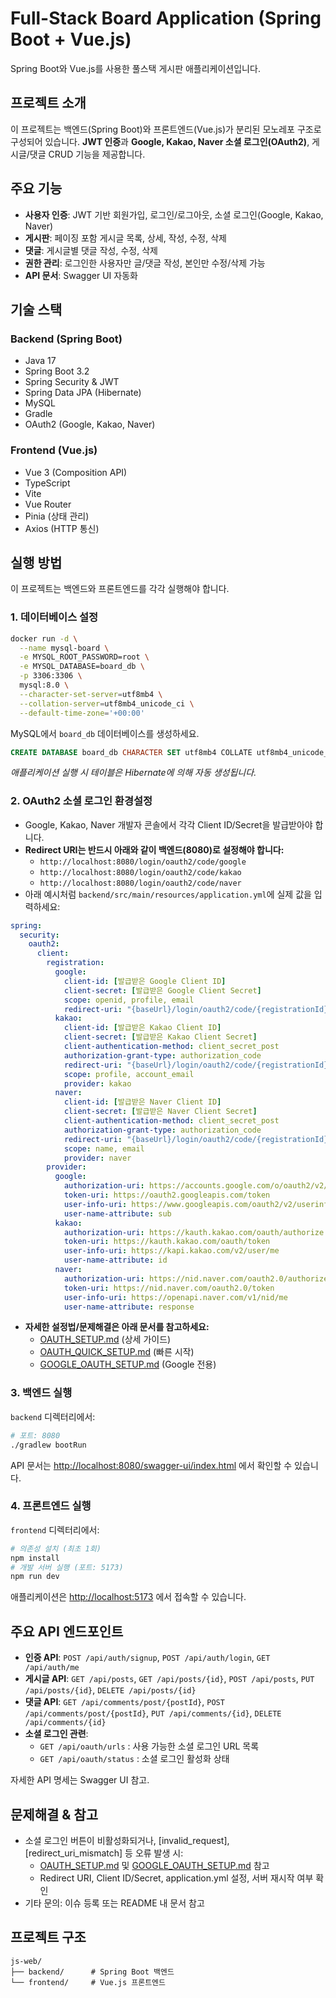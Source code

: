 # Full-Stack Board Application (Spring Boot + Vue.js)

Spring Boot와 Vue.js를 사용한 풀스택 게시판 애플리케이션입니다.

## 프로젝트 소개

이 프로젝트는 백엔드(Spring Boot)와 프론트엔드(Vue.js)가 분리된 모노레포 구조로 구성되어 있습니다. **JWT 인증**과 **Google, Kakao, Naver 소셜 로그인(OAuth2)**, 게시글/댓글 CRUD 기능을 제공합니다.

## 주요 기능

- **사용자 인증**: JWT 기반 회원가입, 로그인/로그아웃, 소셜 로그인(Google, Kakao, Naver)
- **게시판**: 페이징 포함 게시글 목록, 상세, 작성, 수정, 삭제
- **댓글**: 게시글별 댓글 작성, 수정, 삭제
- **권한 관리**: 로그인한 사용자만 글/댓글 작성, 본인만 수정/삭제 가능
- **API 문서**: Swagger UI 자동화

## 기술 스택

### Backend (Spring Boot)
- Java 17
- Spring Boot 3.2
- Spring Security & JWT
- Spring Data JPA (Hibernate)
- MySQL
- Gradle
- OAuth2 (Google, Kakao, Naver)

### Frontend (Vue.js)
- Vue 3 (Composition API)
- TypeScript
- Vite
- Vue Router
- Pinia (상태 관리)
- Axios (HTTP 통신)

## 실행 방법

이 프로젝트는 백엔드와 프론트엔드를 각각 실행해야 합니다.

### 1. 데이터베이스 설정
```bash
docker run -d \
  --name mysql-board \
  -e MYSQL_ROOT_PASSWORD=root \
  -e MYSQL_DATABASE=board_db \
  -p 3306:3306 \
  mysql:8.0 \
  --character-set-server=utf8mb4 \
  --collation-server=utf8mb4_unicode_ci \
  --default-time-zone='+00:00'
```
MySQL에서 `board_db` 데이터베이스를 생성하세요.
```sql
CREATE DATABASE board_db CHARACTER SET utf8mb4 COLLATE utf8mb4_unicode_ci;
```
*애플리케이션 실행 시 테이블은 Hibernate에 의해 자동 생성됩니다.*

### 2. OAuth2 소셜 로그인 환경설정

- Google, Kakao, Naver 개발자 콘솔에서 각각 Client ID/Secret을 발급받아야 합니다.
- **Redirect URI는 반드시 아래와 같이 백엔드(8080)로 설정해야 합니다:**
  - `http://localhost:8080/login/oauth2/code/google`
  - `http://localhost:8080/login/oauth2/code/kakao`
  - `http://localhost:8080/login/oauth2/code/naver`
- 아래 예시처럼 `backend/src/main/resources/application.yml`에 실제 값을 입력하세요:

```yaml
spring:
  security:
    oauth2:
      client:
        registration:
          google:
            client-id: [발급받은 Google Client ID]
            client-secret: [발급받은 Google Client Secret]
            scope: openid, profile, email
            redirect-uri: "{baseUrl}/login/oauth2/code/{registrationId}"
          kakao:
            client-id: [발급받은 Kakao Client ID]
            client-secret: [발급받은 Kakao Client Secret]
            client-authentication-method: client_secret_post
            authorization-grant-type: authorization_code
            redirect-uri: "{baseUrl}/login/oauth2/code/{registrationId}"
            scope: profile, account_email
            provider: kakao
          naver:
            client-id: [발급받은 Naver Client ID]
            client-secret: [발급받은 Naver Client Secret]
            client-authentication-method: client_secret_post
            authorization-grant-type: authorization_code
            redirect-uri: "{baseUrl}/login/oauth2/code/{registrationId}"
            scope: name, email
            provider: naver
        provider:
          google:
            authorization-uri: https://accounts.google.com/o/oauth2/v2/auth
            token-uri: https://oauth2.googleapis.com/token
            user-info-uri: https://www.googleapis.com/oauth2/v2/userinfo
            user-name-attribute: sub
          kakao:
            authorization-uri: https://kauth.kakao.com/oauth/authorize
            token-uri: https://kauth.kakao.com/oauth/token
            user-info-uri: https://kapi.kakao.com/v2/user/me
            user-name-attribute: id
          naver:
            authorization-uri: https://nid.naver.com/oauth2.0/authorize
            token-uri: https://nid.naver.com/oauth2.0/token
            user-info-uri: https://openapi.naver.com/v1/nid/me
            user-name-attribute: response
```

- **자세한 설정법/문제해결은 아래 문서를 참고하세요:**
  - [OAUTH_SETUP.md](./OAUTH_SETUP.md) (상세 가이드)
  - [OAUTH_QUICK_SETUP.md](./OAUTH_QUICK_SETUP.md) (빠른 시작)
  - [GOOGLE_OAUTH_SETUP.md](./GOOGLE_OAUTH_SETUP.md) (Google 전용)

### 3. 백엔드 실행
`backend` 디렉터리에서:
```bash
# 포트: 8080
./gradlew bootRun
```
API 문서는 [http://localhost:8080/swagger-ui/index.html](http://localhost:8080/swagger-ui/index.html) 에서 확인할 수 있습니다.

### 4. 프론트엔드 실행
`frontend` 디렉터리에서:
```bash
# 의존성 설치 (최초 1회)
npm install
# 개발 서버 실행 (포트: 5173)
npm run dev
```
애플리케이션은 [http://localhost:5173](http://localhost:5173) 에서 접속할 수 있습니다.

## 주요 API 엔드포인트

- **인증 API**: `POST /api/auth/signup`, `POST /api/auth/login`, `GET /api/auth/me`
- **게시글 API**: `GET /api/posts`, `GET /api/posts/{id}`, `POST /api/posts`, `PUT /api/posts/{id}`, `DELETE /api/posts/{id}`
- **댓글 API**: `GET /api/comments/post/{postId}`, `POST /api/comments/post/{postId}`, `PUT /api/comments/{id}`, `DELETE /api/comments/{id}`
- **소셜 로그인 관련**:
  - `GET /api/oauth/urls` : 사용 가능한 소셜 로그인 URL 목록
  - `GET /api/oauth/status` : 소셜 로그인 활성화 상태

자세한 API 명세는 Swagger UI 참고.

## 문제해결 & 참고
- 소셜 로그인 버튼이 비활성화되거나, [invalid_request], [redirect_uri_mismatch] 등 오류 발생 시:
  - [OAUTH_SETUP.md](./OAUTH_SETUP.md) 및 [GOOGLE_OAUTH_SETUP.md](./GOOGLE_OAUTH_SETUP.md) 참고
  - Redirect URI, Client ID/Secret, application.yml 설정, 서버 재시작 여부 확인
- 기타 문의: 이슈 등록 또는 README 내 문서 참고

## 프로젝트 구조
```
js-web/
├── backend/      # Spring Boot 백엔드
└── frontend/     # Vue.js 프론트엔드
``` 
